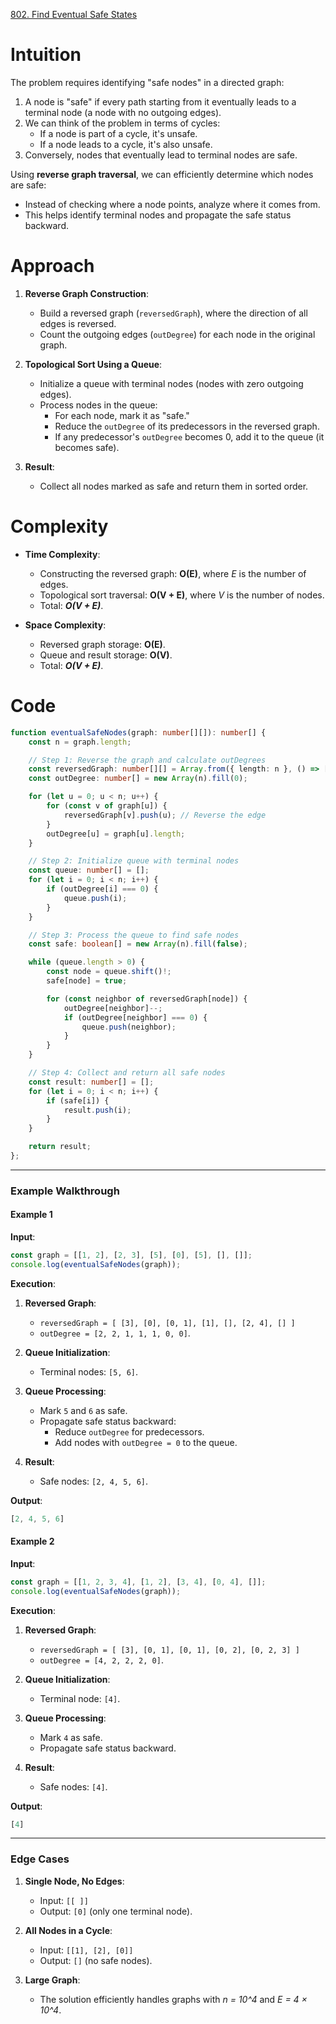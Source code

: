[802. Find Eventual Safe States](https://leetcode.com/problems/find-eventual-safe-states/)

# Intuition

The problem requires identifying "safe nodes" in a directed graph:
1. A node is "safe" if every path starting from it eventually leads to a terminal node (a node with no outgoing edges).
2. We can think of the problem in terms of cycles:
    - If a node is part of a cycle, it's unsafe.
    - If a node leads to a cycle, it's also unsafe.
3. Conversely, nodes that eventually lead to terminal nodes are safe.

Using **reverse graph traversal**, we can efficiently determine which nodes are safe:
- Instead of checking where a node points, analyze where it comes from.
- This helps identify terminal nodes and propagate the safe status backward.

# Approach

1. **Reverse Graph Construction**:
    - Build a reversed graph (`reversedGraph`), where the direction of all edges is reversed.
    - Count the outgoing edges (`outDegree`) for each node in the original graph.
	
2. **Topological Sort Using a Queue**:
    - Initialize a queue with terminal nodes (nodes with zero outgoing edges).
    - Process nodes in the queue:
        - For each node, mark it as "safe."
        - Reduce the `outDegree` of its predecessors in the reversed graph.
        - If any predecessor's `outDegree` becomes 0, add it to the queue (it becomes safe).
	
3. **Result**:    
    - Collect all nodes marked as safe and return them in sorted order.

# Complexity

- **Time Complexity**:
    - Constructing the reversed graph: **O(E)**, where *E* is the number of edges.
    - Topological sort traversal: **O(V + E)**, where *V* is the number of nodes.
    - Total: ***O(V + E)***.
	
- **Space Complexity**:
    - Reversed graph storage: **O(E)**.
    - Queue and result storage: **O(V)**.
    - Total: ***O(V + E)***.

# Code

```typescript
function eventualSafeNodes(graph: number[][]): number[] {
    const n = graph.length;

    // Step 1: Reverse the graph and calculate outDegrees
    const reversedGraph: number[][] = Array.from({ length: n }, () => []);
    const outDegree: number[] = new Array(n).fill(0);

    for (let u = 0; u < n; u++) {
        for (const v of graph[u]) {
            reversedGraph[v].push(u); // Reverse the edge
        }
        outDegree[u] = graph[u].length;
    }

    // Step 2: Initialize queue with terminal nodes
    const queue: number[] = [];
    for (let i = 0; i < n; i++) {
        if (outDegree[i] === 0) {
            queue.push(i);
        }
    }

    // Step 3: Process the queue to find safe nodes
    const safe: boolean[] = new Array(n).fill(false);

    while (queue.length > 0) {
        const node = queue.shift()!;
        safe[node] = true;

        for (const neighbor of reversedGraph[node]) {
            outDegree[neighbor]--;
            if (outDegree[neighbor] === 0) {
                queue.push(neighbor);
            }
        }
    }

    // Step 4: Collect and return all safe nodes
    const result: number[] = [];
    for (let i = 0; i < n; i++) {
        if (safe[i]) {
            result.push(i);
        }
    }

    return result;
};

```

---

### **Example Walkthrough**

#### **Example 1**

**Input**:

```typescript
const graph = [[1, 2], [2, 3], [5], [0], [5], [], []];
console.log(eventualSafeNodes(graph));
```

**Execution**:

1. **Reversed Graph**:
    - `reversedGraph = [ [3], [0], [0, 1], [1], [], [2, 4], [] ]`
    - `outDegree = [2, 2, 1, 1, 1, 0, 0]`.
	
2. **Queue Initialization**:
    - Terminal nodes: `[5, 6]`.
	
3. **Queue Processing**:
    - Mark `5` and `6` as safe.
    - Propagate safe status backward:
        - Reduce `outDegree` for predecessors.
        - Add nodes with `outDegree = 0` to the queue.
		
4. **Result**:    
    - Safe nodes: `[2, 4, 5, 6]`.

**Output**:

```typescript
[2, 4, 5, 6]
```

#### **Example 2**

**Input**:

```typescript
const graph = [[1, 2, 3, 4], [1, 2], [3, 4], [0, 4], []];
console.log(eventualSafeNodes(graph));
```

**Execution**:

1. **Reversed Graph**:
    - `reversedGraph = [ [3], [0, 1], [0, 1], [0, 2], [0, 2, 3] ]`
    - `outDegree = [4, 2, 2, 2, 0]`.
	
2. **Queue Initialization**:
    - Terminal node: `[4]`.
	
3. **Queue Processing**:
    - Mark `4` as safe.
    - Propagate safe status backward.
	
4. **Result**:
    - Safe nodes: `[4]`.

**Output**:

```typescript
[4]
```

---

### **Edge Cases**

1. **Single Node, No Edges**:
    - Input: `[[ ]]`
    - Output: `[0]` (only one terminal node).
	
2. **All Nodes in a Cycle**:
    - Input: `[[1], [2], [0]]`
    - Output: `[]` (no safe nodes).
	
3. **Large Graph**:
    - The solution efficiently handles graphs with *n = 10^4* and *E = 4 × 10^4*.
